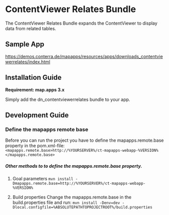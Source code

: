 # ContentViewer Relates Bundle
The ContentViewer Relates Bundle expands the ContentViewer to display data from related tables.

Sample App
------------------
https://demos.conterra.de/mapapps/resources/apps/downloads_contentviewerrelates/index.html

Installation Guide
------------------
**Requirement: map.apps 3.x**

Simply add the dn_contentviewerrelates bundle to your app.

Development Guide
------------------
### Define the mapapps remote base
Before you can run the project you have to define the mapapps.remote.base property in the pom.xml-file:
`<mapapps.remote.base>http://%YOURSERVER%/ct-mapapps-webapp-%VERSION%</mapapps.remote.base>`

##### Other methods to to define the mapapps.remote.base property.
1. Goal parameters
`mvn install -Dmapapps.remote.base=http://%YOURSERVER%/ct-mapapps-webapp-%VERSION%`

2. Build properties
Change the mapapps.remote.base in the build.properties file and run:
`mvn install -Denv=dev -Dlocal.configfile=%ABSOLUTEPATHTOPROJECTROOT%/build.properties`
